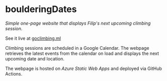 # boulderingDates

*Simple one-page website that displays Filip's next upcoming climbing session.*

See it live at [goclimbing.ml](https://goclimbing.ml)

Climbing sessions are scheduled in a Google Calendar. The webpage retrieves the latest events from the calendar on load and displays the next upcoming date and location.

The webpage is hosted on *Azure Static Web Apps* and deployed via GitHub Actions.
